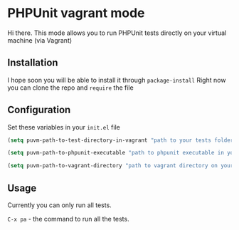 PHPUnit vagrant mode
===================

Hi there. 
This mode allows you to run PHPUnit tests directly on your virtual machine (via Vagrant)

Installation
--------------
I hope soon you will be able to install it through `package-install`
Right now you can clone the repo and `require` the file

Configuration
----------------
Set these variables in your `init.el` file
```lisp
(setq puvm-path-to-test-directory-in-vagrant "path to your tests folder in the virtual machine")

(setq puvm-path-to-phpunit-executable "path to phpunit executable in your virtual machine")

(setq puvm-path-to-vagrant-directory "path to vagrant directory on your local machine (where your Vagrantfile is)")
```

Usage
-------
Currently you can only run all tests.

`C-x pa` - the command to run all the tests. 
